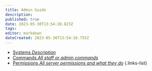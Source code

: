 ```yaml
---
title: Admin Guide
description: 
published: true
date: 2023-05-30T13:54:28.823Z
tags: 
editor: markdown
dateCreated: 2023-05-30T13:54:16.755Z
---
```


- [Systems *Description*](/guide/staff/system)
- [Commands *All staff or admin commands*](/guide/staff/commands)
- [Permissions *All server permissions and what they do*](/guide/staff/permissions)
{.links-list}